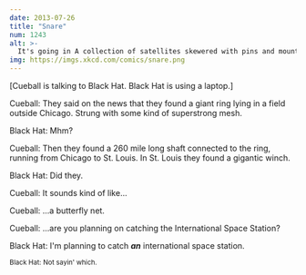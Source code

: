 ```yaml
---
date: 2013-07-26
title: "Snare"
num: 1243
alt: >-
  It's going in A collection of satellites skewered with pins and mounted in display boxes. Not necessarily MY collection.
img: https://imgs.xkcd.com/comics/snare.png
---
```

[Cueball is talking to Black Hat. Black Hat is using a laptop.]

Cueball: They said on the news that they found a giant ring lying in a field outside Chicago. Strung with some kind of superstrong mesh.

Black Hat: Mhm?

Cueball: Then they found a 260 mile long shaft connected to the ring, running from Chicago to St. Louis. In St. Louis they found a gigantic winch.

Black Hat: Did they.

Cueball: It sounds kind of like...

Cueball: ...a butterfly net.

Cueball: ...are you planning on catching the International Space Station?

Black Hat: I'm planning to catch ***an*** international space station.

<sub>Black Hat: Not sayin' which.</sub>